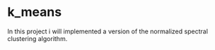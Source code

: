 # k_means
In this project i will implemented a version of the normalized spectral clustering algorithm.
